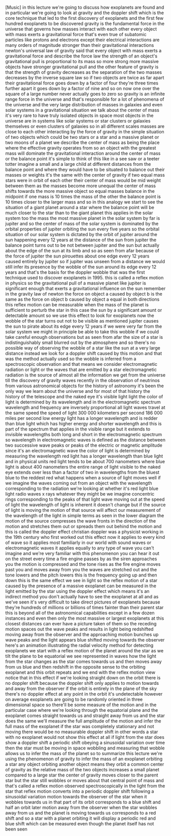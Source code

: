 [Music] in this lecture we're going to discuss how exoplanets are found and in particular we're going to look at gravity and the doppler shift which is the core technique that led to the first discovery of exoplanets and the first few hundred exoplanets to be discovered gravity is the fundamental force in the universe that governs how masses interact with each other every object with mass exerts a gravitational force that's even true of subatomic particles like protons and electrons except their electrical interactions are many orders of magnitude stronger than their gravitational interactions newton's universal law of gravity said that every object with mass exerts a gravitational force and describe the force law the strength of an object's gravitational pull is proportional to its mass so more strong more massive objects have stronger gravitational pull and the other feature of gravity is that the strength of gravity decreases as the separation of the two masses decreases by the inverse square law so if two objects are twice as far apart their gravitational force goes down by a factor of four they're three times further apart it goes down by a factor of nine and so on now one over the square of a large number never actually goes to zero so gravity is an infinite range force in the universe and that's responsible for a lot of phenomena of the universe and the very large distribution of masses in galaxies and even solar systems in a gravitational situation we talk about the center of mass it's very rare to have truly isolated objects in space most objects in the universe are in systems like solar systems or star clusters or galaxies themselves or even clusters of galaxies so in all different scales masses are close to each other interacting by the force of gravity in the simple situation of two objects which could be two stars or a star and a massive planet or two moons of a planet we describe the center of mass as being the place where the effective gravity operates from so an object with the greatest mass will dominate the gravitational interaction around the center of mass or the balance point it's simple to think of this like in a see saw or a teeter totter imagine a small and a large child at different distances from the balance point and where they would have to be situated to balance out their masses or weights it's the same with the center of gravity if two equal mass stars were in orbit of each other their center of mass would be mid weight between them as the masses become more unequal the center of mass shifts towards the more massive object so equal masses balance in the midpoint if one mass is 10 times the mass of the other the balance point is 10 times closer to the larger mass and so in this analogy we start to see the situation of a giant planet around a star where the balance point will be much closer to the star than to the giant planet this applies in the solar system too the mass the most massive planet in the solar system by far is jupiter and so the center of mass of the solar system is dominated by the orbital properties of jupiter orbiting the sun every five years so the orbital situation of our solar system is dictated by the orbit of jupiter around the sun happening every 12 years at the distance of the sun from jupiter the balance point turns out to be not between jupiter and the sun but actually about the edge of the sun at its limb and so as seen from afar because of the force of jupiter the sun pirouettes about one edge every 12 years caused entirely by jupiter so if jupiter was unseen from a distance we would still infer its presence by the wobble of the sun around its edge every 12 years and that's the basis for the doppler wobble that was the first technique used to discover exoplanets in 1995. this is called a reflex motion in physics so the gravitational pull of a massive planet like jupiter is significant enough that exerts a gravitational influence on the sun remember in the gravity law of newton the force on object a caused by object b is the same as the force on object b caused by object a equal in both directions this reflex motion can be measurable when the mass of the planet is sufficient to perturb the star in this case the sun by a significant amount or detectable amount so we use this effect to look for exoplanets now the wobble of the star turns out not to be visible as mentioned jupiter causes the sun to pirate about its edge every 12 years if we were very far from the solar system we might in principle be able to take this wobble if we could take careful enough observations but as seen from afar the size of a star is indistinguishably small blurred out by the atmosphere and so there's no possible way of observing the wobble of a star like the sun at a very large distance instead we look for a doppler shift caused by this motion and that was the method actually used so the wobble is inferred from a spectroscopic observation and that means we consider electromagnetic radiation or light or the waves that are emitted by a star electromagnetic radiation is the source of almost all the information we get from the universe till the discovery of gravity waves recently in the observation of neutrinos from various astronomical objects for the history of astronomy it's been the only way we learn about the universe and for most of that history the history of the telescope and the naked eye it's visible light light the color of light is determined by its wavelength and in the electromagnetic spectrum wavelength and frequency are inversely proportional all light waves travel at the same speed the speed of light 300 000 kilometers per second 186 000 miles per second low energy light has a longer wavelength and is redder than blue light which has higher energy and shorter wavelength and this is part of the spectrum that applies in the visible range but it extends to invisible wavelengths both long and short in the electromagnetic spectrum so wavelength in electromagnetic waves is defined as the distance between two successive wave peaks or peaks of the electric or magnetic amplitude since it's an electromagnetic wave the color of light is determined by measuring the wavelength red light has a longer wavelength than blue light and in physical units red light tends to be about 700 nanometers where blue light is about 400 nanometers the entire range of light visible to the naked eye extends over less than a factor of two in wavelengths from the bluest blue to the reddest red what happens when a source of light moves well if we imagine the waves coming out from an object with the wavelength corresponding to the radiation we're looking at whether it's red light blue light radio waves x rays whatever they might be we imagine concentric rings corresponding to the peaks of that light wave moving out at the speed of light the wavelength of light is inherent it doesn't change but if the source of light is moving the motion of that source will affect our measurement of the wavelength of the light in simple terms as seen in the lower diagram the motion of the source compresses the wave fronts in the direction of the motion and stretches them out or spreads them out behind the motion and this is called the doppler effect christian doppler was a physicist working in the 19th century who first worked out this effect now it applies to every kind of wave so it applies most familiarly in our world with sound waves or electromagnetic waves it applies equally to any type of wave you can't imagine and we're very familiar with this phenomenon you can hear it out on the street every time a fire engine passes by as the siren approaches you the motion is compressed and the tone rises as the fire engine moves past you and moves away from you the waves are stretched out and the tone lowers and the pitch lowers this is the frequency going up and then down this is the same effect we see in light so the reflex motion of a star caused by the presence of a massive exoplanet can be measured in the light emitted by the star using the doppler effect which means it's an indirect method you don't actually have to see the exoplanet at all and as we've seen it's very difficult to take direct pictures of exoplanets because they're hundreds of millions or billions of times fainter than their parent star this is beyond all of the astronomical capabilities except in a few dozen instances and even then only the most massive or largest exoplanets at this closest distances can ever have a picture taken of them so the receding motion spaces out the wave peaks and results in light being redshifted moving away from the observer and the approaching motion bunches up wave peaks and the light appears blue shifted moving towards the observer here's an animation illustrating the radial velocity method for detecting exoplanets we start with a reflex motion of the planet around the star as we tilt the plane to be equatorial we see represented in waves how the light from the star changes as the star comes towards us and then moves away from us blue and then redshift in the opposite sense to the orbiting exoplanet and this orbit repeats and we end with the reflex motion view notice that in this effect if we're looking straight down on the orbit there is no doppler shift because the doppler shift only applies to motion towards and away from the observer if the orbit is entirely in the plane of the sky there's no doppler effect at any point in the orbit it's undetectable however on average exoplanets are going to be randomly oriented in three dimensional space so there'll be some measure of the motion and in the particular case where we're looking through the equatorial plane and the exoplanet comes straight towards us and straight away from us and the star does the same we'll measure the full amplitude of the motion and infer the full mass of the exoplanet if the star was completely stationary and not moving there would be no measurable doppler shift in other words a star with no exoplanet would not show this effect at all if light from the star does show a doppler shift a periodic shift obeying a sinusoidal variation over time then the star must be moving in space wobbling and measuring that wobble allows us to infer the mass of the planet so to summarize this lecture we're using the phenomenon of gravity to infer the mass of an exoplanet orbiting a star any object orbiting another object means they orbit a common center of gravity as the relative mass of the two objects increases a small planet compared to a large star the center of gravity moves closer to the parent star but the star still wobbles or moves about that central point of mass and that's called a reflex motion observed spectroscopically in the light from the star that reflex motion converts into a periodic doppler shift following a sinusoidal variation motion towards the observer of the star when it wobbles towards us in that part of its orbit corresponds to a blue shift and half an orbit later motion away from the observer when the star wobbles away from us and the planet is moving towards us corresponds to a red shift and so a star with a planet orbiting it will display a periodic red and blue shift which can be measured even though the planet itself has not been seen